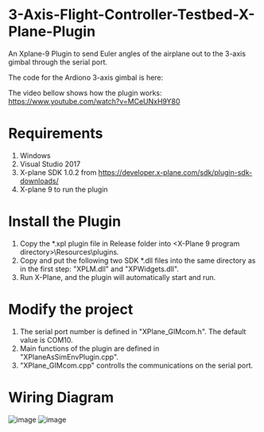 # 3-Axis-Flight-Controller-Testbed-X-Plane-Plugin
An Xplane-9 Plugin to send Euler angles of the airplane out to the 3-axis gimbal through the serial port.  

The code for the Ardiono 3-axis gimbal is here: 

The video bellow shows how the plugin works:
https://www.youtube.com/watch?v=MCeUNxH9Y80

# Requirements
1. Windows
2. Visual Studio 2017
3. X-plane SDK 1.0.2 from https://developer.x-plane.com/sdk/plugin-sdk-downloads/
4. X-plane 9 to run the plugin

# Install the Plugin
1. Copy the *.xpl plugin file in Release folder into <X-Plane 9 program directory>\Resources\plugins\.
2. Copy and put the following two SDK *.dll files into the same directory as in the first step: "XPLM.dll" and "XPWidgets.dll".
3. Run X-Plane, and the plugin will automatically start and run.

# Modify the project
1. The serial port number is defined in "XPlane_GIMcom.h". The default value is COM10.
2. Main functions of the plugin are defined in "XPlaneAsSimEnvPlugin.cpp".
3. "XPlane_GIMcom.cpp" controlls the communications on the serial port.


# Wiring Diagram 

![image](https://user-images.githubusercontent.com/7514562/185743237-9e09097a-6d48-45b2-81de-f70e5cfa212e.png)
![image](https://user-images.githubusercontent.com/7514562/185743062-762ad5e6-3a0a-48f5-bc7e-353f3265c7d2.png)


